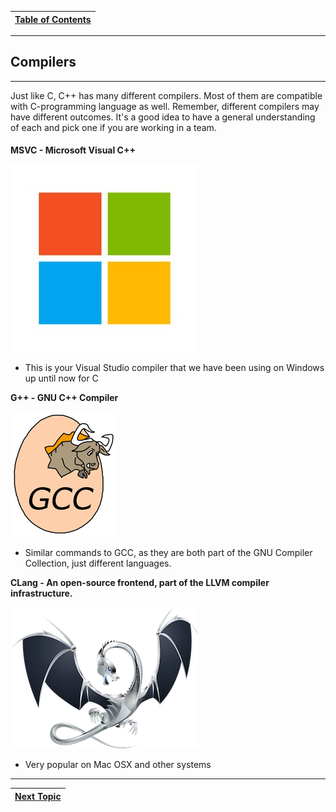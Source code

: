 |[Table of Contents](/00-Table-of-Contents.md)|
|---|

---

## Compilers

---

Just like C, C++ has many different compilers. Most of them are compatible with C-programming language as well. Remember, different compilers may have different outcomes. It's a good idea to have a general understanding of each and pick one if you are working in a team.

#### 

**MSVC - Microsoft Visual C++**

![](/assets/R6wl9gWl_400x400.jpg)

* This is your Visual Studio compiler that we have been using on Windows up until now for C

**G++ - GNU C++ Compiler**

![](/assets/GNU_Compiler_Collection_logo.png)

* Similar commands to GCC, as they are both part of the GNU Compiler Collection, just different languages.

**CLang - An open-source frontend, part of the LLVM compiler infrastructure.**

![](/assets/clang.png)

* Very popular on Mac OSX and other systems

---

|[Next Topic](/ch01_Introduction/1.03_headers-and-source.md)|
|---|
